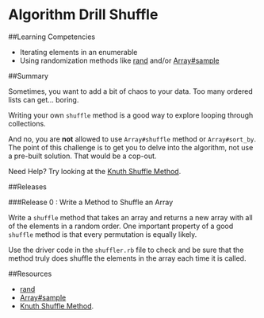 # Algorithm Drill Shuffle 
 
##Learning Competencies 

- Iterating elements in an enumerable
- Using randomization methods like [rand](http://www.ruby-doc.org/core-1.9.3/Kernel.html#method-i-rand) and/or [Array#sample](http://www.ruby-doc.org/core-1.9.3/Array.html#method-i-sample)

##Summary 

 Sometimes, you want to add a bit of chaos to your data.  Too many ordered lists can get... boring.

Writing your own `shuffle` method is a good way to explore looping through collections.

And no, you are **not** allowed to use `Array#shuffle` method or `Array#sort_by`.  The point of this challenge is to get you to delve into the algorithm, not use a pre-built solution.  That would be a cop-out. 

Need Help?  Try looking at the [Knuth Shuffle Method](http://en.wikipedia.org/wiki/Fisher%E2%80%93Yates_shuffle).

##Releases

###Release 0 : Write a Method to Shuffle an Array

Write a `shuffle` method that takes an array and returns a new array with all of the elements in a random order.  One important property of a good `shuffle` method is that every permutation is equally likely.

Use the driver code in the `shuffler.rb` file to check and be sure that the method truly does shuffle the elements in the array each time it is called. 

<!-- ##Optimize Your Learning  -->

##Resources

* [rand](http://www.ruby-doc.org/core-1.9.3/Kernel.html#method-i-rand) 
* [Array#sample](http://www.ruby-doc.org/core-1.9.3/Array.html#method-i-sample)
* [Knuth Shuffle Method](http://en.wikipedia.org/wiki/Fisher%E2%80%93Yates_shuffle).
